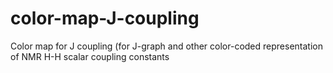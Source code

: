 # color-map-J-coupling
Color map for J coupling (for J-graph and other color-coded representation of NMR H-H scalar coupling constants
